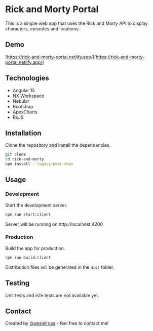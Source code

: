 # Rick and Morty Portal

This is a simple web app that uses the Rick and Morty API to display characters, episodes and locations.

## Demo

[https://rick-and-morty-portal.netlify.app/](https://rick-and-morty-portal.netlify.app/)

## Technologies

- Angular 15
- NX Workspace
- Nebular
- Bootstrap
- ApexCharts
- RxJS

## Installation

Clone the repository and install the dependencies.

```bash
git clone
cd rick-and-morty
npm install --legacy-peer-deps
```

## Usage

### Development

Start the development server.

```bash
npm run start:client
```

Server will be running on http://localhost:4200

### Production

Build the app for production.

```bash
npm run build:client
```

Distribution files will be generated in the `dist` folder.

## Testing

Unit tests and e2e tests are not available yet.

## Contact

Created by [@gesielrosa](https://github.com/gesielrosa) - feel free to contact me!
